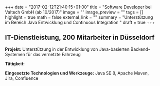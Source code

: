 +++
date = "2017-02-12T21:40:15+01:00"
title = "Software Developer bei Valtech GmbH (ab 10/2017)"
image = ""
image_preview = ""
tags = []
highlight = true
math = false
external_link = ""
summary = "Unterstützung im Bereich Java Entwicklung und Continuous Integration "
draft = true 
+++

## IT-Dienstleistung, 200 Mitarbeiter in Düsseldorf

**Projekt:** Unterstützung in der Entwicklung von Java-basierten Backend-Systemen für das vernetzte Fahrzeug

**Tätigkeit:**



**Eingesetzte Technologien und Werkzeuge:** Java SE 8, Apache Maven,  Jira, Confluence
